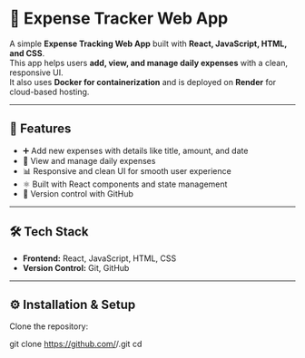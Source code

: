 
# 💸 Expense Tracker Web App

A simple **Expense Tracking Web App** built with **React, JavaScript, HTML, and CSS**.  
This app helps users **add, view, and manage daily expenses** with a clean, responsive UI.  
It also uses **Docker for containerization** and is deployed on **Render** for cloud-based hosting.  

---

## 🚀 Features
- ➕ Add new expenses with details like title, amount, and date  
- 👀 View and manage daily expenses  
- 📊 Responsive and clean UI for smooth user experience  
- ⚛️ Built with React components and state management  
- 🐙 Version control with GitHub  

---

## 🛠️ Tech Stack
- **Frontend:** React, JavaScript, HTML, CSS  
- **Version Control:** Git, GitHub  
---

## ⚙️ Installation & Setup

Clone the repository:


git clone https://github.com/<your-username>/<your-repo>.git
cd <your-repo>
